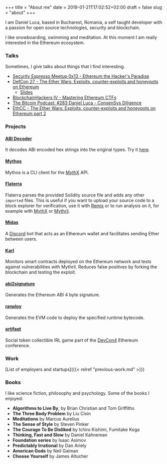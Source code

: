 +++
title = "About me"
date = 2019-01-21T17:02:52+02:00
draft = false
slug = "about"
+++

I am Daniel Luca, based in Bucharest, Romania, a self taught developer with a passion for open source technologies, security and blockchain.

I like snowboarding, swimming and meditation. At this moment I am really interested in the Ethereum ecosystem.

### Talks

Sometimes, I give talks about things that I find interesting.

- [Security Espresso Meetup 0x13 - Ethereum the Hacker's Paradise](https://www.youtube.com/watch?v=sfyYTfS_7uU)
- [DefCon 27 - The Ether Wars: Exploits, counter-exploits and honeypots on Ethereum](https://youtu.be/Qd9ubry-c_M)
  - [Slides](/presentations/defcon27/DEFCON-27-Bernhard-Mueller-The-Ether-Wars.pdf)
- [BlockchainHackers IV - Mastering Ethereum CTFs](/presentations//blockchainhackers-iv/Mastering-Ethereum-CTFs.pdf)
- [The Bitcoin Podcast: #283 Daniel Luca - ConsenSys Diligence](https://thebitcoinpodcast.com/the-bitcoin-podcast-283/)
- [EthCC - The Ether Wars: Exploits, counter-exploits and honeypots on Ethereum part 2](https://youtu.be/Qm0i3fd9UKc)

### Projects

#### [ABI Decoder](https://github.com/cleanunicorn/abi-decoder)
It decodes ABI encoded hex strings into the original types. Try it [here](/abi-decoder).

#### [Mythos](https://github.com/cleanunicorn/mythos)
Mythos is a CLI client for the [MythX](https://mythx.io) API.

#### [Flaterra](https://github.com/cleanunicorn/flaterra)
Flaterra parses the provided Solidity source file and adds any other `imported` files. This is useful if you want to upload your source code to a block explorer for verification, use it with [Remix](https://remix.ethereum.org) or to run analysis on it, for example with [MythX](https://mythx.io/) or [Mythril](https://github.com/ConsenSys/mythril-classic/).

#### [Midas](https://gitlab.com/cleanunicorn/eth-tipper) 
A [Discord](https://discordapp.com) bot that acts as an Ethereum wallet and facilitates sending Ether between users.

#### [Karl](https://github.com/cleanunicorn/karl)
Monitors smart contracts deployed on the Ethereum network and tests against vulnerabilities with Mythril. Reduces false positives by forking the blockchain and testing the exploit.

#### [abi2signature](https://github.com/cleanunicorn/abi2signature)
Generates the Ethereum ABI 4 byte signature.

#### [ranploy](https://github.com/cleanunicorn/ranploy)
Generates the EVM code to deploy the specified runtime bytecode.

#### [artifaqt](https://github.com/consensys/artifaqt)
Social token collectible IRL game part of the [DevCon4](https://devcon4.ethereum.org/) Ethereum conference.

### Work

[List of employers and startups]({{< relref "previous-work.md" >}})

### Books

I like science fiction, philosophy and psychology.
Some of the books I enjoyed:

* **Algorithms to Live By**, by Brian Christian and Tom Griffiths
* **The Three Body Problem** by Liu Cixin
* **Meditations** by Marcus Aurelius
* **The Sense of Style** by Steven Pinker
* **The Courage To Be Disliked** by Ichiro Kishimi, Fumitake Koga
* **Thinking, Fast and Slow** by Daniel Kahneman
* **Foundation series** by Isaac Asimov
* **Predictably Irrational** by Dan Ariely
* **American Gods** by Neil Gaiman
* **Choose Yourself** by James Altucher

<!-- ## Conferences

I enjoy going to conferences and helping out if that's possible.

You might see me at one of these events
- DevCon
- CCC
- Ethereum -->